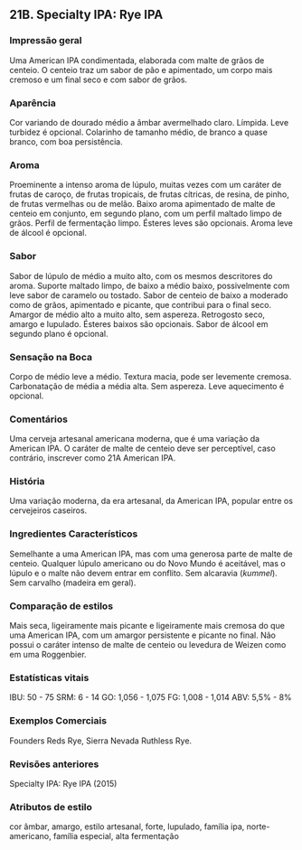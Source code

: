 ## 21B. Specialty IPA: Rye IPA

### Impressão geral

Uma American IPA condimentada, elaborada com malte de grãos de centeio. O centeio traz um sabor de pão e apimentado, um corpo mais cremoso e um final seco e com sabor de grãos.

### Aparência

Cor variando de dourado médio a âmbar avermelhado claro. Límpida. Leve turbidez é opcional. Colarinho de tamanho médio, de branco a quase branco, com boa persistência.

### Aroma

Proeminente a intenso aroma de lúpulo, muitas vezes com um caráter de frutas de caroço, de frutas tropicais, de frutas cítricas, de resina, de pinho, de frutas vermelhas ou de melão. Baixo aroma apimentado de malte de centeio em conjunto, em segundo plano, com um perfil maltado limpo de grãos. Perfil de fermentação limpo. Ésteres leves são opcionais. Aroma leve de álcool é opcional.

### Sabor

Sabor de lúpulo de médio a muito alto, com os mesmos descritores do aroma. Suporte maltado limpo, de baixo a médio baixo, possivelmente com leve sabor de caramelo ou tostado. Sabor de centeio de baixo a moderado como de grãos, apimentado e picante, que contribui para o final seco. Amargor de médio alto a muito alto, sem aspereza. Retrogosto seco, amargo e lupulado. Ésteres baixos são opcionais. Sabor de álcool em segundo plano é opcional.

### Sensação na Boca

Corpo de médio leve a médio. Textura macia, pode ser levemente cremosa. Carbonatação de média a média alta. Sem aspereza. Leve aquecimento é opcional.

### Comentários

Uma cerveja artesanal americana moderna, que é uma variação da American IPA. O caráter de malte de centeio deve ser perceptível, caso contrário, inscrever como 21A American IPA.

### História

Uma variação moderna, da era artesanal, da American IPA, popular entre os cervejeiros caseiros.

### Ingredientes Característicos

Semelhante a uma American IPA, mas com uma generosa parte de malte de centeio. Qualquer lúpulo americano ou do Novo Mundo é aceitável, mas o lúpulo e o malte não devem entrar em conflito. Sem alcaravia (*kummel*). Sem carvalho (madeira em geral).

### Comparação de estilos

Mais seca, ligeiramente mais picante e ligeiramente mais cremosa do que uma American IPA, com um amargor persistente e picante no final. Não possui o caráter intenso de malte de centeio ou levedura de Weizen como em uma Roggenbier.

### Estatísticas vitais

IBU: 50 - 75
SRM: 6 - 14
GO: 1,056 - 1,075
FG: 1,008 - 1,014
ABV: 5,5% - 8%

### Exemplos Comerciais

Founders Reds Rye, Sierra Nevada Ruthless Rye.

### Revisões anteriores

Specialty IPA: Rye IPA (2015)

### Atributos de estilo

cor âmbar, amargo, estilo artesanal, forte, lupulado, família ipa, norte-americano, família especial, alta fermentação
